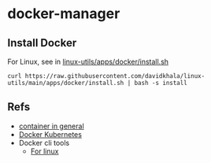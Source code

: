 # docker-manager

## Install Docker

For Linux, see in [linux-utils/apps/docker/install.sh](https://github.com/davidkhala/linux-utils/blob/main/apps/docker/install.sh)

```
curl https://raw.githubusercontent.com/davidkhala/linux-utils/main/apps/docker/install.sh | bash -s install
```

## Refs
- [container in general](https://github.com/davidkhala/containers)
- [Docker Kubernetes](https://github.com/davidkhala/k8s/blob/master/docker.sh)
- Docker cli tools
  - [For linux](https://github.com/davidkhala/linux-utils/tree/main/apps/docker)
